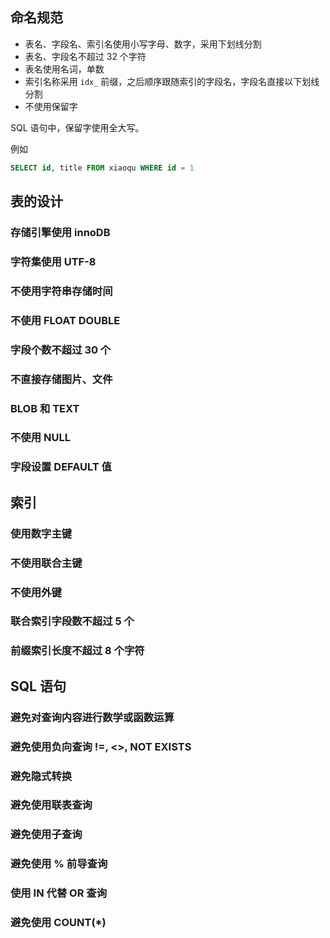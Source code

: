 ## 命名规范

- 表名、字段名、索引名使用小写字母、数字，采用下划线分割
- 表名、字段名不超过 32 个字符
- 表名使用名词，单数
- 索引名称采用 `idx_` 前缀，之后顺序跟随索引的字段名，字段名直接以下划线分割
- 不使用保留字

SQL 语句中，保留字使用全大写。

例如

```sql
SELECT id, title FROM xiaoqu WHERE id = 1
```

## 表的设计

### 存储引擎使用 innoDB

### 字符集使用 UTF-8

### 不使用字符串存储时间

### 不使用 FLOAT DOUBLE

### 字段个数不超过 30 个

### 不直接存储图片、文件

### BLOB 和 TEXT

### 不使用 NULL

### 字段设置 DEFAULT 值


## 索引

### 使用数字主键

### 不使用联合主键

### 不使用外键

### 联合索引字段数不超过 5 个

### 前缀索引长度不超过 8 个字符


## SQL 语句

### 避免对查询内容进行数学或函数运算

### 避免使用负向查询 !=, <>, NOT EXISTS

### 避免隐式转换

### 避免使用联表查询

### 避免使用子查询

### 避免使用 % 前导查询

### 使用 IN 代替 OR 查询

### 避免使用 COUNT(*)
